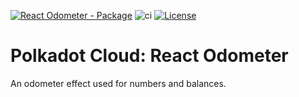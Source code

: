 [![React Odometer - Package](https://img.shields.io/badge/React&nbsp;Odometer-Package-E6007A?logo=polkadot&logoColor=E6007A)](https://github.com/paritytech/polkadot-dashboard-ui) ![ci](https://github.com/paritytech/polkadot-dashboard-ui/actions/workflows/main.yml/badge.svg) [![License](https://img.shields.io/badge/License-Apache_2.0-blue.svg)](https://opensource.org/licenses/Apache-2.0)

# Polkadot Cloud: React Odometer

An odometer effect used for numbers and balances.